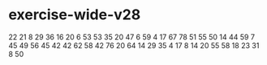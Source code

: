# exercise-wide-v28
22
21
8
29
36
16
20
6
53
53
35
20
47
6
59
4
17
67
78
51
55
50
14
44
59
7
45
49
56
45
42
42
62
58
42
76
20
64
14
29
35
4
17
8
14
20
55
58
18
23
31
8
50
